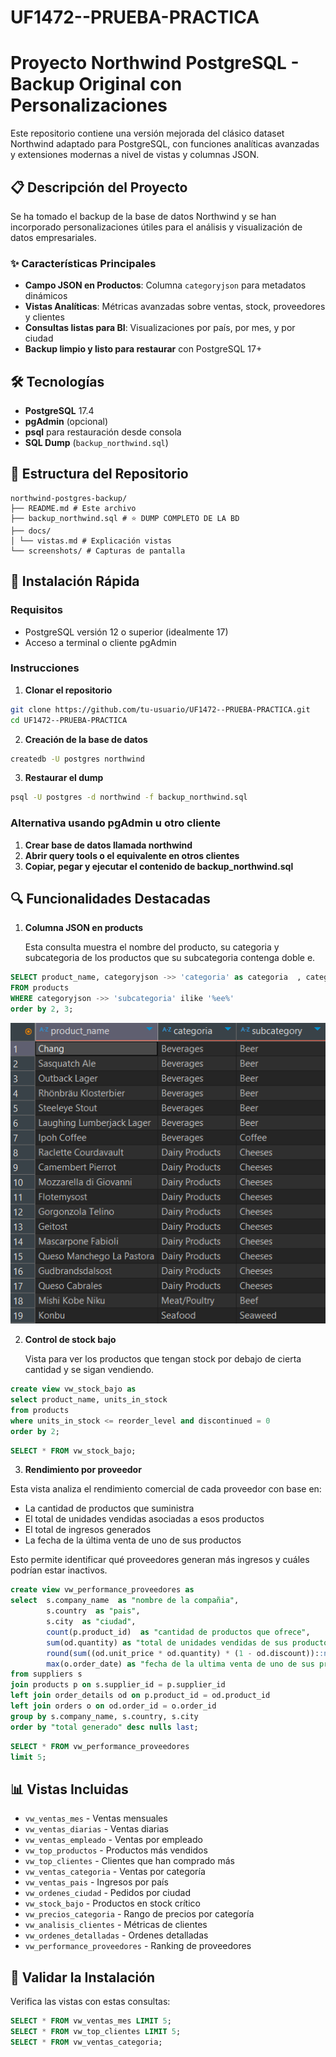 # UF1472--PRUEBA-PRACTICA

# Proyecto Northwind PostgreSQL - Backup Original con Personalizaciones

Este repositorio contiene una versión mejorada del clásico dataset Northwind adaptado para PostgreSQL, con funciones analíticas avanzadas y extensiones modernas a nivel de vistas y columnas JSON.

## 📋 Descripción del Proyecto

Se ha tomado el backup de la base de datos Northwind y se han incorporado personalizaciones útiles para el análisis y visualización de datos empresariales.

### ✨ Características Principales

- **Campo JSON en Productos**: Columna `categoryjson` para metadatos dinámicos
- **Vistas Analíticas**: Métricas avanzadas sobre ventas, stock, proveedores y clientes
- **Consultas listas para BI**: Visualizaciones por país, por mes, y por ciudad
- **Backup limpio y listo para restaurar** con PostgreSQL 17+

## 🛠️ Tecnologías

- **PostgreSQL** 17.4
- **pgAdmin** (opcional)
- **psql** para restauración desde consola
- **SQL Dump** (`backup_northwind.sql`)

## 📁 Estructura del Repositorio

```
northwind-postgres-backup/
├── README.md # Este archivo
├── backup_northwind.sql # ⭐ DUMP COMPLETO DE LA BD
├── docs/
│ └── vistas.md # Explicación vistas
└── screenshots/ # Capturas de pantalla
```

## 🚀 Instalación Rápida

### Requisitos

- PostgreSQL versión 12 o superior (idealmente 17)
- Acceso a terminal o cliente pgAdmin

### Instrucciones

1. **Clonar el repositorio**

```bash
git clone https://github.com/tu-usuario/UF1472--PRUEBA-PRACTICA.git
cd UF1472--PRUEBA-PRACTICA
```

2. **Creación de la base de datos**

```bash
createdb -U postgres northwind
```

3. **Restaurar el dump**

```bash
psql -U postgres -d northwind -f backup_northwind.sql
```

### Alternativa usando pgAdmin u otro cliente

1. **Crear base de datos llamada northwind**
2. **Abrir query tools o el equivalente en otros clientes**
3. **Copiar, pegar y ejecutar el contenido de backup_northwind.sql**

## 🔍 Funcionalidades Destacadas

1. **Columna JSON en products**

   Esta consulta muestra el nombre del producto, su categoria y subcategoria de los productos que su subcategoria contenga doble e.

```sql
SELECT product_name, categoryjson ->> 'categoria' as categoria  , categoryjson ->> 'subcategoria' as subcategory
FROM products
WHERE categoryjson ->> 'subcategoria' ilike '%ee%'
order by 2, 3;
```

![Imagen JSONB](./screenshots/consulta_json_sql.png)

2. **Control de stock bajo**

   Vista para ver los productos que tengan stock por debajo de cierta cantidad y se sigan vendiendo.

```sql
create view vw_stock_bajo as
select product_name, units_in_stock
from products
where units_in_stock <= reorder_level and discontinued = 0
order by 2;
```

```sql
SELECT * FROM vw_stock_bajo;
```

3. **Rendimiento por proveedor**

Esta vista analiza el rendimiento comercial de cada proveedor con base en:

- La cantidad de productos que suministra
- El total de unidades vendidas asociadas a esos productos
- El total de ingresos generados
- La fecha de la última venta de uno de sus productos

Esto permite identificar qué proveedores generan más ingresos y cuáles podrían estar inactivos.

```sql
create view vw_performance_proveedores as
select 	s.company_name  as "nombre de la compañia",
		s.country  as "pais",
		s.city  as "ciudad",
		count(p.product_id)  as "cantidad de productos que ofrece",
		sum(od.quantity) as "total de unidades vendidas de sus productos",
		round(sum((od.unit_price * od.quantity) * (1 - od.discount))::numeric, 2) as "total generado",
		max(o.order_date) as "fecha de la ultima venta de uno de sus productos"
from suppliers s
join products p on s.supplier_id = p.supplier_id
left join order_details od on p.product_id = od.product_id
left join orders o on od.order_id = o.order_id
group by s.company_name, s.country, s.city
order by "total generado" desc nulls last;
```

```sql
SELECT * FROM vw_performance_proveedores
limit 5;
```

## 📊 Vistas Incluidas

- `vw_ventas_mes` - Ventas mensuales
- `vw_ventas_diarias` - Ventas diarias
- `vw_ventas_empleado` - Ventas por empleado
- `vw_top_productos` - Productos más vendidos
- `vw_top_clientes` - Clientes que han comprado más
- `vw_ventas_categoria` - Ventas por categoría
- `vw_ventas_pais` - Ingresos por país
- `vw_ordenes_ciudad` - Pedidos por ciudad
- `vw_stock_bajo` - Productos en stock crítico
- `vw_precios_categoria` - Rango de precios por categoría
- `vw_analisis_clientes` - Métricas de clientes
- `vw_ordenes_detalladas` - Ordenes detalladas
- `vw_performance_proveedores` - Ranking de proveedores

## 🧪 Validar la Instalación

Verifica las vistas con estas consultas:

```sql
SELECT * FROM vw_ventas_mes LIMIT 5;
SELECT * FROM vw_top_clientes LIMIT 5;
SELECT * FROM vw_ventas_categoria;
```
